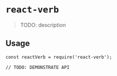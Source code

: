 # `react-verb`

> TODO: description

## Usage

```
const reactVerb = require('react-verb');

// TODO: DEMONSTRATE API
```
